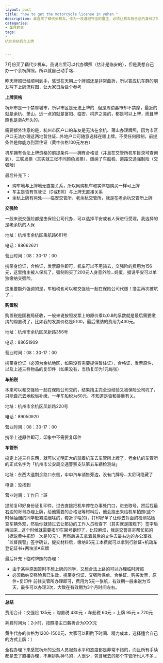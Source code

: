 ```yaml
---
layout: post
title: "how to get the motorcycle license in yuhan "
description: 最近买了辆代步机车，作为一枚遵纪守法的撸主，必须让机车有合法的身份才对，为了体现DIY精神，自己全程走了一遍上牌流程...
categories:
- 蛋疼的事
tags:
- 
杭州余杭机车上牌


---
```


7月份买了辆代步机车，虽说店里可以代办牌照（估计是临安的），但是我想自己办一个余杭牌照，所以就自己动手咯...

昨天牌照已经顺利到手，感觉在天朝上个牌照还是非常曲折，所以答应机车群的朋友写下上牌流程图，让大家日后做个参考

**上牌资格**

杭州市是一个禁摩城市，所以市区是无法上牌的...但是周边县市却不禁摩，最近的就是余杭、萧山，远一点的就是富阳、临安、桐庐之类的，都是可以上牌，而且牌照也是浙A开头的。

需要额外注意的是，杭州市区户口的车友是无法在余杭、萧山办理牌照，因为市区户口无法办理这两地暂住证...外地户口可随意选择在哪上牌，不受任何限制，前提条件是你能办到暂住证（黄牛价格100元左右）

机车拥有合法上牌资格的前提条件——拥有合格证（并且在交管所机车目录可查询到）、三联发票（其实就三张不同颜色发票）、缴纳了车船税、道路交通强制险（交强险）

最后补充下：

* 购车地与上牌地无直接关系，所以网购机车和实体店购买一样可上牌
* 车主是否有驾驶证（D或E照）与上牌无直接关系
* 余杭上牌有两处——临安交管所、老余杭交管所，我是在老余杭交管所上牌

**交强险**

一般来说交强险都是由保险公司代办，可以选择平安或者人保进行受理，我选择的是老余杭的人保

地址：杭州市余杭区禹航路681号

电话：88662621

营业时间：08：30-17：00

携带身份证，合格证，发票原件即可，机车可以不用骑去，交强险的费用为156元，这里撸主被人保坑了，强制购买了200元人身意外险...妈蛋，据说平安可以单独缴纳交强险。

这里要额外强调的是，车船税也可以和交强险一起在保险公司代缴！撸主再次被坑了...

**购置税**

购置税是国税局征收，一般来说按照发票上的原价乘以0.8的系数就是最后需要缴纳的购置税了，比如我的发票价格是5100，最后缴纳的费用为430元。

地址：杭州市余杭区凤新路356号

电话：88651909

营业时间：08：30-17：00

携带身份证（必须为余杭地区，如果没有需要提供暂住证），合格证，发票原件，以及上述三样物品的复印件（如果没有，当场复印为1元每张）

**车船税**

本来可以和交强险一起在保险公司交的，结果撸主完全没经验又被保险公司坑了，只能自己去地税局补缴，一年车船税为60元，不知道是否和排量有关。

地址：杭州市余杭区凤新路220号

电话：89050920

营业时间：08：30-17：00

携带上述原件即可，印象中不需要复印件

**车管所**

搞定上述三样东西，就可以光明正大的骑着机车去车管所上牌了，老余杭的车管所的正式名字为「杭州市公安局交通警察支队第五车辆检测站」

地址：东西大道荆余路口东侧，申申汽车销售旁边，没有门牌号...太尼玛隐藏了

电话：没找到

营业时间：工作日上班

提前复印好身份证复印件，过去直接把机车停在办事处门口，进去取号，然后找最右边的哥哥办理上牌，给他需要的合格证等材料后，他会跑出来给机车拍照(这个时候抽烟的同学赶紧递烟啥的，套近乎啥的)，打印好单子让你去对面的检测站检查车辆外观，然后你就骑过去让那边的工作人员检查下（其实就是围观下）签字后再回来...这个时候就需要拓印车架号钢印了，比较麻烦，我是交警哥哥帮忙拓的（据说黄牛拓印一次是10元），再然后进去拿着最后的文件去最右边的办公室找「监督民警」签字确认，提交材料后，缴纳95元工本费就可以拿到行驶证+机动车登记证书+两块浙A车牌

最后补充下临时牌照的办理：

* 由于某种原因暂时不想上牌的同学，又想合法上路的可以办理临时牌照
* 必须缴纳交强险且已生效，携带身份证、交强险保单、合格证、购买发票，原件+复印件 前往交管所办理即可，费用为5元一张纸，有效期一般来说为15天，最多可以办理3次，大致在有效期为3个月时间左右。

---

**总结**

费用合计：交强险 135元 + 购置税 430元 + 车船税 60元 + 上牌 95元 = 720元

耗费时间为：2小时，按照撸主日薪折合为XXX元

黄牛代办的价格为1200-1500元，大家可以斟酌下时间、精力成本，选择适合自己的方式上牌：）

全程办理下来感觉杭州的公务人员服务水平和态度都是非常不错的，而且所有手续都是去了直接办理，不用排队神马的，人很少，包含我去的那个车管所也人不多...





